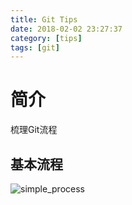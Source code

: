 ```yaml
---
title: Git Tips
date: 2018-02-02 23:27:37
category: [tips]
tags: [git]
---
```


# 简介
梳理Git流程

## 基本流程

![simple_process](git_simple_process.jpg)


